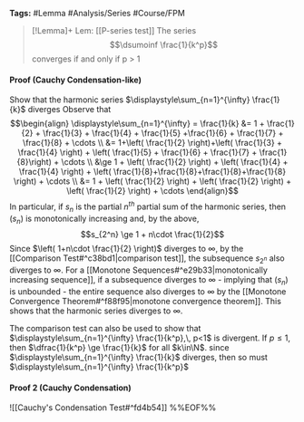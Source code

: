 **Tags:** #Lemma #Analysis/Series #Course/FPM

> [!Lemma]+ Lem: [[P-series test]]
> The series
> $$\dsumoinf \frac{1}{k^p}$$
> converges if and only if p > 1

#### Proof (Cauchy Condensation-like)
Show that the harmonic series $\displaystyle\sum_{n=1}^{\infty} \frac{1}{k}$ diverges
Observe that
$$\begin{align}
 \displaystyle\sum_{n=1}^{\infty} = \frac{1}{k} &= 1 + \frac{1}{2} + \frac{1}{3} + \frac{1}{4} + \frac{1}{5}  +\frac{1}{6} + \frac{1}{7} + \frac{1}{8} + \cdots \\
&= 1+\left( \frac{1}{2} \right)+\left( \frac{1}{3} + \frac{1}{4} \right) + \left( \frac{1}{5} + \frac{1}{6} + \frac{1}{7} + \frac{1}{8}\right) + \cdots \\
&\ge 1 + \left( \frac{1}{2} \right) + \left( \frac{1}{4} + \frac{1}{4} \right) + \left( \frac{1}{8}+\frac{1}{8}+\frac{1}{8}+\frac{1}{8} \right) + \cdots \\
&= 1 + \left( \frac{1}{2} \right) + \left( \frac{1}{2} \right) + \left( \frac{1}{2} \right) + \cdots
\end{align}$$
In particular, if $s_{n}$ is the partial $n^{th}$ partial sum of the harmonic series, then $(s_{n})$ is monotonically increasing and, by the above,
$$s_{2^n} \ge 1 + n\cdot \frac{1}{2}$$
Since $\left( 1+n\cdot \frac{1}{2} \right)$ diverges to $\infty$, by the [[Comparison Test#^c38bd1|comparison test]], the subsequence $s_{2^n}$ also diverges to $\infty$. For a [[Monotone Sequences#^e29b33|monotonically increasing sequence]], if a subsequence diverges to $\infty$ - implying that $(s_{n})$ is unbounded - the entire sequence also diverges to $\infty$ by the [[Monotone Convergence Theorem#^f88f95|monotone convergence theorem]]. This shows that the harmonic series diverges to $\infty$. 

The comparison test can also be used to show that $\displaystyle\sum_{n=1}^{\infty} \frac{1}{k^p},\, p<1$ is divergent. If $p\le 1$, then $\dfrac{1}{k^p} \ge \frac{1}{k}$ for all $k\in\N$. since $\displaystyle\sum_{n=1}^{\infty} \frac{1}{k}$ diverges, then so must $\displaystyle\sum_{n=1}^{\infty} \frac{1}{k^p}$


#### Proof 2 (Cauchy Condensation)
![[Cauchy's Condensation Test#^fd4b54]]
%%EOF%%